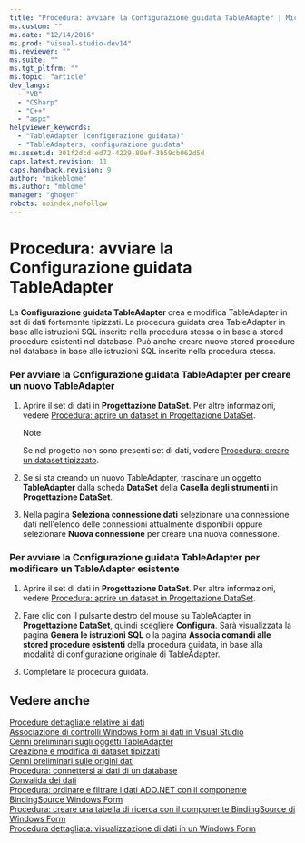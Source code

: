 ```yaml
---
title: "Procedura: avviare la Configurazione guidata TableAdapter | Microsoft Docs"
ms.custom: ""
ms.date: "12/14/2016"
ms.prod: "visual-studio-dev14"
ms.reviewer: ""
ms.suite: ""
ms.tgt_pltfrm: ""
ms.topic: "article"
dev_langs: 
  - "VB"
  - "CSharp"
  - "C++"
  - "aspx"
helpviewer_keywords: 
  - "TableAdapter (configurazione guidata)"
  - "TableAdapters, configurazione guidata"
ms.assetid: 301f2dcd-ed72-4229-80ef-3b59cb062d5d
caps.latest.revision: 11
caps.handback.revision: 9
author: "mikeblome"
ms.author: "mblome"
manager: "ghogen"
robots: noindex,nofollow
---
```

# Procedura: avviare la Configurazione guidata TableAdapter
La **Configurazione guidata TableAdapter** crea e modifica TableAdapter in set di dati fortemente tipizzati.  La procedura guidata crea TableAdapter in base alle istruzioni SQL inserite nella procedura stessa o in base a stored procedure esistenti nel database.  Può anche creare nuove stored procedure nel database in base alle istruzioni SQL inserite nella procedura stessa.  
  
### Per avviare la Configurazione guidata TableAdapter per creare un nuovo TableAdapter  
  
1.  Aprire il set di dati in **Progettazione DataSet**.  Per altre informazioni, vedere [Procedura: aprire un dataset in Progettazione DataSet](../Topic/How%20to:%20Open%20a%20Dataset%20in%20the%20Dataset%20Designer.md).  
  
    > [!NOTE]
    >  Se nel progetto non sono presenti set di dati, vedere [Procedura: creare un dataset tipizzato](../data-tools/create-and-configure-datasets-in-visual-studio.md).  
  
2.  Se si sta creando un nuovo TableAdapter, trascinare un oggetto **TableAdapter** dalla scheda **DataSet** della **Casella degli strumenti** in **Progettazione DataSet**.  
  
3.  Nella pagina **Seleziona connessione dati** selezionare una connessione dati nell'elenco delle connessioni attualmente disponibili oppure selezionare **Nuova connessione** per creare una nuova connessione.  
  
### Per avviare la Configurazione guidata TableAdapter per modificare un TableAdapter esistente  
  
1.  Aprire il set di dati in **Progettazione DataSet**.  Per altre informazioni, vedere [Procedura: aprire un dataset in Progettazione DataSet](../Topic/How%20to:%20Open%20a%20Dataset%20in%20the%20Dataset%20Designer.md).  
  
2.  Fare clic con il pulsante destro del mouse su TableAdapter in **Progettazione DataSet**, quindi scegliere **Configura**.  Sarà visualizzata la pagina **Genera le istruzioni SQL** o la pagina **Associa comandi alle stored procedure esistenti** della procedura guidata, in base alla modalità di configurazione originale di TableAdapter.  
  
3.  Completare la procedura guidata.  
  
## Vedere anche  
 [Procedure dettagliate relative ai dati](../Topic/Data%20Walkthroughs.md)   
 [Associazione di controlli Windows Form ai dati in Visual Studio](../data-tools/bind-windows-forms-controls-to-data-in-visual-studio.md)   
 [Cenni preliminari sugli oggetti TableAdapter](../data-tools/tableadapter-overview.md)   
 [Creazione e modifica di dataset tipizzati](../data-tools/creating-and-editing-typed-datasets.md)   
 [Cenni preliminari sulle origini dati](../data-tools/add-new-data-sources.md)   
 [Procedura: connettersi ai dati di un database](../data-tools/how-to-connect-to-data-in-a-database.md)   
 [Convalida dei dati](../Topic/Validating%20Data.md)   
 [Procedura: ordinare e filtrare i dati ADO.NET con il componente BindingSource Windows Form](../Topic/How%20to:%20Sort%20and%20Filter%20ADO.NET%20Data%20with%20the%20Windows%20Forms%20BindingSource%20Component.md)   
 [Procedura: creare una tabella di ricerca con il componente BindingSource di Windows Form](../Topic/How%20to:%20Create%20a%20Lookup%20Table%20with%20the%20Windows%20Forms%20BindingSource%20Component.md)   
 [Procedura dettagliata: visualizzazione di dati in un Windows Form](../data-tools/walkthrough-displaying-data-on-a-windows-form.md)